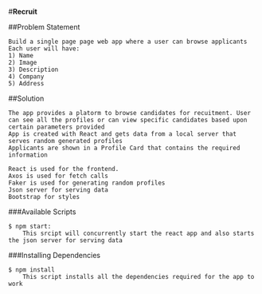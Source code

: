 #**Recruit**
    
##Problem Statement
    
    Build a single page page web app where a user can browse applicants
    Each user will have:
    1) Name
    2) Image
    3) Description
    4) Company
    5) Address

##Solution

    The app provides a platorm to browse candidates for recuitment. User can see all the profiles or can view specific candidates based upon certain parameters provided
    App is created with React and gets data from a local server that serves random generated profiles
    Applicants are shown in a Profile Card that contains the required information
    
    React is used for the frontend.
    Axos is used for fetch calls
    Faker is used for generating random profiles
    Json server for serving data
    Bootstrap for styles 
    
###Available Scripts
    
    $ npm start: 
        This srcipt will concurrently start the react app and also starts the json server for serving data
    
###Installing Dependencies

    $ npm install
        This script installs all the dependencies required for the app to work         